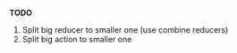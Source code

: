 **TODO**

1. Split big reducer to smaller one (use combine reducers)
2. Split big action to smaller one